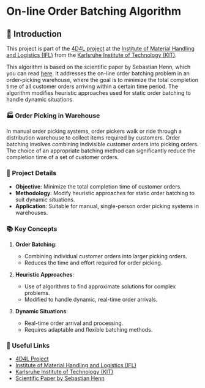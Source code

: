 # On-line Order Batching Algorithm
## :blue_book: Introduction

This project is part of the [4D4L project](https://www.ifl.kit.edu/forschungsprojekte_5762.php) at the [Institute of Material Handling and Logistics (IFL)](https://www.ifl.kit.edu/index.php) from the [Karlsruhe Institute of Technology (KIT)](https://www.kit.edu/).

This algorithm is based on the scientific paper by Sebastian Henn, which you can read [here](https://www.sciencedirect.com/science/article/pii/S0305054812000020/).
It addresses the on-line order batching problem in an order-picking warehouse, where the goal is to minimize the total completion time of all customer orders arriving within a certain time period. The algorithm modifies heuristic approaches used for static order batching to handle dynamic situations.

### :factory: Order Picking in Warehouse

In manual order picking systems, order pickers walk or ride through a distribution warehouse to collect items required by customers. Order batching involves combining indivisible customer orders into picking orders. The choice of an appropriate batching method can significantly reduce the completion time of a set of customer orders.

### :scroll: Project Details

- **Objective**: Minimize the total completion time of customer orders.
- **Methodology**: Modify heuristic approaches for static order batching to suit dynamic situations.
- **Application**: Suitable for manual, single-person order picking systems in warehouses.

### :books: Key Concepts

1. **Order Batching**:
   - Combining individual customer orders into larger picking orders.
   - Reduces the time and effort required for order picking.

2. **Heuristic Approaches**:
   - Use of algorithms to find approximate solutions for complex problems.
   - Modified to handle dynamic, real-time order arrivals.

3. **Dynamic Situations**:
   - Real-time order arrival and processing.
   - Requires adaptable and flexible batching methods.


### :link: Useful Links
- [4D4L Project](https://www.ifl.kit.edu/forschungsprojekte_5762.php)
- [Institute of Material Handling and Logistics (IFL)](https://www.ifl.kit.edu/index.php)
- [Karlsruhe Institute of Technology (KIT)](https://www.kit.edu/)
- [Scientific Paper by Sebastian Henn](https://www.sciencedirect.com/science/article/pii/S0305054812000020/)
